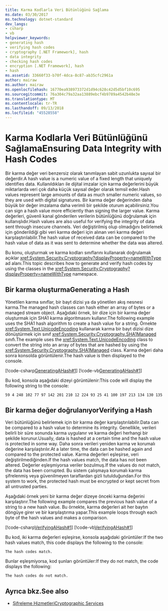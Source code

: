 ```yaml
---
title: Karma Kodlarla Veri Bütünlüğünü Sağlama
ms.date: 03/30/2017
ms.technology: dotnet-standard
dev_langs:
- csharp
- vb
helpviewer_keywords:
- generating hash
- verifying hash codes
- cryptography [.NET Framework], hash
- data integrity
- checking hash codes
- encryption [.NET Framework], hash
- hash
ms.assetid: 33660f33-b70f-4dca-8c87-ab35cfc2961a
author: mairaw
ms.author: mairaw
ms.openlocfilehash: 16770ea938973372d1d94c628c42d5d5bf10c695
ms.sourcegitcommit: 76a304c79a32aa13889ebcf4b9789a4542b48e3e
ms.translationtype: MT
ms.contentlocale: tr-TR
ms.lasthandoff: 09/13/2018
ms.locfileid: "45528558"
---
```

# <a name="ensuring-data-integrity-with-hash-codes"></a><span data-ttu-id="c3bdb-102">Karma Kodlarla Veri Bütünlüğünü Sağlama</span><span class="sxs-lookup"><span data-stu-id="c3bdb-102">Ensuring Data Integrity with Hash Codes</span></span>
<span data-ttu-id="c3bdb-103">Bir karma değer veri benzersiz olarak tanımlayan sabit uzunlukta sayısal bir değerdir.</span><span class="sxs-lookup"><span data-stu-id="c3bdb-103">A hash value is a numeric value of a fixed length that uniquely identifies data.</span></span> <span data-ttu-id="c3bdb-104">Kullanıldıkları ile dijital imzalar için karma değerlerini büyük miktarlarda veri çok daha küçük sayısal değer olarak temsil eder.</span><span class="sxs-lookup"><span data-stu-id="c3bdb-104">Hash values represent large amounts of data as much smaller numeric values, so they are used with digital signatures.</span></span> <span data-ttu-id="c3bdb-105">Bir karma değer değerinden daha büyük bir değer imzalama daha verimli bir şekilde oturum açabilirsiniz.</span><span class="sxs-lookup"><span data-stu-id="c3bdb-105">You can sign a hash value more efficiently than signing the larger value.</span></span> <span data-ttu-id="c3bdb-106">Karma değerleri, güvenli kanal gönderilen verilerin bütünlüğünü doğrulamak için kullanışlıdır.</span><span class="sxs-lookup"><span data-stu-id="c3bdb-106">Hash values are also useful for verifying the integrity of data sent through insecure channels.</span></span> <span data-ttu-id="c3bdb-107">Veri değiştirilmiş olup olmadığını belirlemek için gönderildiği gibi veri karma değeri için alınan veri karma değeri karşılaştırılabilir.</span><span class="sxs-lookup"><span data-stu-id="c3bdb-107">The hash value of received data can be compared to the hash value of data as it was sent to determine whether the data was altered.</span></span>  
  
 <span data-ttu-id="c3bdb-108">Bu konu, oluşturmak ve karma kodları sınıflarını kullanarak doğrulamak açıklar <xref:System.Security.Cryptography?displayProperty=nameWithType> ad alanı.</span><span class="sxs-lookup"><span data-stu-id="c3bdb-108">This topic describes how to generate and verify hash codes by using the classes in the <xref:System.Security.Cryptography?displayProperty=nameWithType> namespace.</span></span>  
  
## <a name="generating-a-hash"></a><span data-ttu-id="c3bdb-109">Bir karma oluşturma</span><span class="sxs-lookup"><span data-stu-id="c3bdb-109">Generating a Hash</span></span>  
 <span data-ttu-id="c3bdb-110">Yönetilen karma sınıflar, bir bayt dizisi ya da yönetilen akış nesnesi karma.</span><span class="sxs-lookup"><span data-stu-id="c3bdb-110">The managed hash classes can hash either an array of bytes or a managed stream object.</span></span> <span data-ttu-id="c3bdb-111">Aşağıdaki örnek, bir dize için bir karma değer oluşturmak için SHA1 karma algoritmasını kullanır.</span><span class="sxs-lookup"><span data-stu-id="c3bdb-111">The following example uses the SHA1 hash algorithm to create a hash value for a string.</span></span> <span data-ttu-id="c3bdb-112">Örnekte <xref:System.Text.UnicodeEncoding> kullanarak karma bir bayt dizisi dize dönüştürmek için sınıf <xref:System.Security.Cryptography.SHA1Managed> sınıfı.</span><span class="sxs-lookup"><span data-stu-id="c3bdb-112">The example uses the <xref:System.Text.UnicodeEncoding> class to convert the string into an array of bytes that are hashed by using the <xref:System.Security.Cryptography.SHA1Managed> class.</span></span> <span data-ttu-id="c3bdb-113">Karma değeri daha sonra konsolda görüntülenir.</span><span class="sxs-lookup"><span data-stu-id="c3bdb-113">The hash value is then displayed to the console.</span></span>  
  
 [!code-csharp[GeneratingAHash#1](../../../samples/snippets/csharp/VS_Snippets_CLR/generatingahash/cs/program.cs#1)]
 [!code-vb[GeneratingAHash#1](../../../samples/snippets/visualbasic/VS_Snippets_CLR/generatingahash/vb/program.vb#1)]  
  
 <span data-ttu-id="c3bdb-114">Bu kod, konsola aşağıdaki dizeyi görüntülenir:</span><span class="sxs-lookup"><span data-stu-id="c3bdb-114">This code will display the following string to the console:</span></span>  
  
 `59 4 248 102 77 97 142 201 210 12 224 93 25 41 100 197 213 134 130 135`  
  
## <a name="verifying-a-hash"></a><span data-ttu-id="c3bdb-115">Bir karma değer doğrulanıyor</span><span class="sxs-lookup"><span data-stu-id="c3bdb-115">Verifying a Hash</span></span>  
 <span data-ttu-id="c3bdb-116">Veri bütünlüğünü belirlemek için bir karma değer karşılaştırılabilir.</span><span class="sxs-lookup"><span data-stu-id="c3bdb-116">Data can be compared to a hash value to determine its integrity.</span></span> <span data-ttu-id="c3bdb-117">Genellikle, verileri belirli bir süre sonunda karma uygulanır ve karma değeri herhangi bir şekilde korunur.</span><span class="sxs-lookup"><span data-stu-id="c3bdb-117">Usually, data is hashed at a certain time and the hash value is protected in some way.</span></span> <span data-ttu-id="c3bdb-118">Daha sonra verileri yeniden karma ve korumalı değerine karşılaştırılır.</span><span class="sxs-lookup"><span data-stu-id="c3bdb-118">At a later time, the data can be hashed again and compared to the protected value.</span></span> <span data-ttu-id="c3bdb-119">Karma değerleri eşleşirse, veri değiştirilmediğinden.</span><span class="sxs-lookup"><span data-stu-id="c3bdb-119">If the hash values match, the data has not been altered.</span></span> <span data-ttu-id="c3bdb-120">Değerler eşleşmiyorsa veriler bozulmuş.</span><span class="sxs-lookup"><span data-stu-id="c3bdb-120">If the values do not match, the data has been corrupted.</span></span> <span data-ttu-id="c3bdb-121">Bu sistem çalışmaya korumalı karma şifrelenmiş veya güvenilmeyen taraflardan gizli tutulduğundan.</span><span class="sxs-lookup"><span data-stu-id="c3bdb-121">For this system to work, the protected hash must be encrypted or kept secret from all untrusted parties.</span></span>  
  
 <span data-ttu-id="c3bdb-122">Aşağıdaki örnek yeni bir karma değer dizeye önceki karma değerini karşılaştırır.</span><span class="sxs-lookup"><span data-stu-id="c3bdb-122">The following example compares the previous hash value of a string to a new hash value.</span></span> <span data-ttu-id="c3bdb-123">Bu örnekte, karma değerleri ait her baytın döngüye girer ve bir karşılaştırma yapar.</span><span class="sxs-lookup"><span data-stu-id="c3bdb-123">This example loops through each byte of the hash values and makes a comparison.</span></span>  
  
 [!code-csharp[VerifyingAHash#1](../../../samples/snippets/csharp/VS_Snippets_CLR/verifyingahash/cs/program.cs#1)]
 [!code-vb[VerifyingAHash#1](../../../samples/snippets/visualbasic/VS_Snippets_CLR/verifyingahash/vb/program.vb#1)]  
  
 <span data-ttu-id="c3bdb-124">Bu kod, iki karma değerleri eşleşirse, konsola aşağıdaki görüntüler:</span><span class="sxs-lookup"><span data-stu-id="c3bdb-124">If the two hash values match, this code displays the following to the console:</span></span>  
  
```  
The hash codes match.  
```  
  
 <span data-ttu-id="c3bdb-125">Bunlar eşleşmiyorsa, kod şunları görüntüler:</span><span class="sxs-lookup"><span data-stu-id="c3bdb-125">If they do not match, the code displays the following:</span></span>  
  
```  
The hash codes do not match.  
```  
  
## <a name="see-also"></a><span data-ttu-id="c3bdb-126">Ayrıca bkz.</span><span class="sxs-lookup"><span data-stu-id="c3bdb-126">See also</span></span>

- [<span data-ttu-id="c3bdb-127">Şifreleme Hizmetleri</span><span class="sxs-lookup"><span data-stu-id="c3bdb-127">Cryptographic Services</span></span>](../../../docs/standard/security/cryptographic-services.md)

